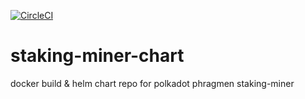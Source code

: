 [![CircleCI](https://circleci.com/gh/w3f/staking-miner-chart/tree/master.svg?style=svg)](https://circleci.com/gh/w3f/staking-miner-chart/)

# staking-miner-chart
docker build &amp; helm chart repo for polkadot phragmen staking-miner
